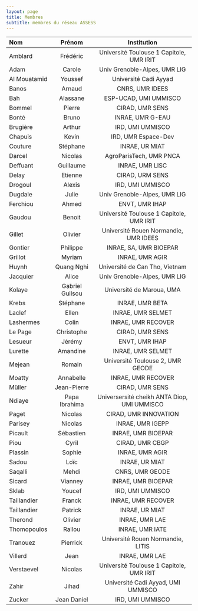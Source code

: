 ```yaml
---
layout: page
title: Membres
subtitle: membres du réseau ASSESS
---
```


| Nom	        |     Prénom     |      Institution |
| :------------ | :-------------: | :-------------: |
| Amblard        |     Frédéric      |    Université Toulouse 1 Capitole, UMR IRIT |
| Adam        |     Carole      |         Univ Grenoble-Alpes, UMR LIG |
| Al Mouatamid | Youssef        |  Université Cadi Ayyad |
| Banos        |     Arnaud      |        CNRS, UMR IDEES |
| Bah        |     Alassane      |        ESP-UCAD, UMI UMMISCO |
| Bommel       |     Pierre     |        CIRAD, UMR SENS |
| Bonté        |     Bruno      |         INRAE, UMR G-EAU |
| Brugière        |     Arthur      |         IRD, UMI UMMISCO |
| Chapuis        |     Kevin      |         IRD, UMR Espace-Dev |
| Couture       |     Stéphane     |        INRAE, UR MIAT |
| Darcel       |     Nicolas     |        AgroParisTech, UMR PNCA |
| Deffuant       |     Guillaume     |        INRAE, UMR LISC |
| Delay       |     Etienne     |        CIRAD, URM SENS |
| Drogoul     |   Alexis   |      IRD, UMI UMMISCO|
| Dugdale        |     Julie      |         Univ Grenoble-Alpes, UMR LIG |
| Ferchiou        |     Ahmed      |         ENVT, UMR IHAP |
| Gaudou        |     Benoit      |         Université Toulouse 1 Capitole, UMR IRIT |
| Gillet       |     Olivier     |        Université Rouen Normandie, UMR IDEES |
| Gontier       |     Philippe     |        INRAE, SA, UMR BIOEPAR |
| Grillot       |     Myriam     |        INRAE, UMR AGIR |
| Huynh        |     Quang Nghi     |        Université de Can Tho, Vietnam |
| Jacquier        |     Alice      |         Univ Grenoble-Alpes, UMR LIG |
| Kolaye       |     Gabriel Guilsou     |      Université de Maroua, UMA |
| Krebs       |     Stéphane     |        INRAE, UMR BETA |
| Laclef       |     Ellen     |        INRAE, UMR SELMET |
| Lashermes       |     Colin     |        INRAE, UMR RECOVER |
| Le Page       |     Christophe     |        CIRAD, UMR SENS |
| Lesueur       |     Jérémy     |        ENVT, UMR IHAP |
| Lurette       |     Amandine     |        INRAE, UMR SELMET |
| Mejean       |     Romain     |       Université Toulouse 2, UMR GEODE |
| Moatty       |     Annabelle     |        INRAE, UMR RECOVER |
| Müller       |     Jean-Pierre     |        CIRAD, UMR SENS |
| Ndiaye       |     Papa Ibrahima      |        Universersité cheikh ANTA Diop, UMI UMMISCO |
| Paget        |     Nicolas      |         CIRAD, UMR INNOVATION|
| Parisey        |     Nicolas      |         INRAE, UMR IGEPP|
| Picault        |     Sébastien      |         INRAE, UMR BIOEPAR |
| Piou       |     Cyril     |        CIRAD, UMR CBGP |
| Plassin       |     Sophie     |        INRAE, UMR AGIR |
| Sadou       |     Loïc     |        INRAE, UR MIAT |
| Saqalli       |     Mehdi     |        CNRS, UMR GEODE |
| Sicard       |     Vianney     |        INRAE, UMR BIOEPAR |
| Sklab       |     Youcef     |        IRD, UMI UMMISCO |
| Taillandier       |     Franck     |        INRAE, UMR RECOVER |
| Taillandier       |     Patrick     |        INRAE, UR MIAT |
| Therond       |     Olivier     |        INRAE, UMR LAE |
| Thomopoulos       |     Rallou     |        INRAE, UMR IATE |
| Tranouez       |     Pierrick     |        Université Rouen Normandie, LITIS |
| Villerd       |     Jean     |        INRAE, UMR LAE |
| Verstaevel       |     Nicolas     |        Université Toulouse 1 Capitole, UMR IRIT |
| Zahir       |     Jihad     |        Université Cadi Ayyad, UMI UMMISCO |
| Zucker       |     Jean Daniel     |        IRD, UMI UMMISCO |